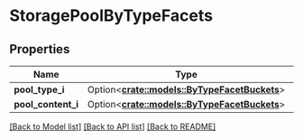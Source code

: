 # StoragePoolByTypeFacets

## Properties

Name | Type | Description | Notes
------------ | ------------- | ------------- | -------------
**pool_type_i** | Option<[**crate::models::ByTypeFacetBuckets**](by_type_facet_buckets.md)> |  | [optional]
**pool_content_i** | Option<[**crate::models::ByTypeFacetBuckets**](by_type_facet_buckets.md)> |  | [optional]

[[Back to Model list]](../README.md#documentation-for-models) [[Back to API list]](../README.md#documentation-for-api-endpoints) [[Back to README]](../README.md)


